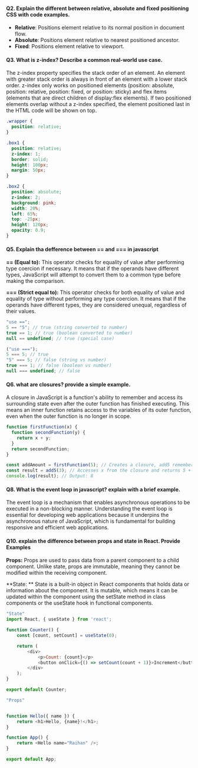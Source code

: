 #### Q2. Explain the different between relative, absolute and fixed positioning CSS with code examples.

- **Relative**: Positions element relative to its normal position in document flow.
- **Absolute**: Positions element relative to nearest positioned ancestor.
- **Fixed**: Positions element relative to viewport.

#### Q3. What is z-index? Describe a common real-world use case.

The z-index property specifies the stack order of an element. An element with greater stack order is always in front of an element with a lower stack order. z-index only works on positioned elements (position: absolute, position: relative, position: fixed, or position: sticky) and flex items (elements that are direct children of display:flex elements). If two positioned elements overlap without a z-index specified, the element positioned last in the HTML code will be shown on top.

```css
.wrapper {
  position: relative;
}

.box1 {
  position: relative;
  z-index: 1;
  border: solid;
  height: 100px;
  margin: 50px;
}

.box2 {
  position: absolute;
  z-index: 2;
  background: pink;
  width: 20%;
  left: 65%;
  top: -25px;
  height: 120px;
  opacity: 0.9;
}
```

#### Q5. Explain tha defference between == and === in javascript

**== (Equal to):** This operator checks for equality of value after performing type coercion if necessary. It means that if the operands have different types, JavaScript will attempt to convert them to a common type before making the comparison.

**=== (Strict equal to):** This operator checks for both equality of value and equality of type without performing any type coercion. It means that if the operands have different types, they are considered unequal, regardless of their values.

```js
"use ==";
5 == "5"; // true (string converted to number)
true == 1; // true (boolean converted to number)
null == undefined; // true (special case)

("use ===");
5 === 5; // true
"5" === 5; // false (string vs number)
true === 1; // false (boolean vs number)
null === undefined; // false
```

#### Q6. what are closures? provide a simple example.

A closure in JavaScript is a function's ability to remember and access its surrounding state even after the outer function has finished executing. This means an inner function retains access to the variables of its outer function, even when the outer function is no longer in scope.

```js
function firstFunction(x) {
  function secondFunction(y) {
    return x + y;
  }
  return secondFunction;
}

const addAmount = firstFunction(5); // Creates a closure, add5 remembers x = 5
const result = add5(3); // Accesses x from the closure and returns 5 + 3 = 8
console.log(result); // Output: 8
```

#### Q8. What is the event loop in javascript? explain with a brief example.

The event loop is a mechanism that enables asynchronous operations to be executed in a non-blocking manner. Understanding the event loop is essential for developing web applications because it underpins the asynchronous nature of JavaScript, which is fundamental for building responsive and efficient web applications.

#### Q10. explain the difference between props and state in React. Provide Examples

**Props:** Props are used to pass data from a parent component to a child component. Unlike state, props are immutable, meaning they cannot be modified within the receiving component.

**State: ** State is a built-in object in React components that holds data or information about the component. It is mutable, which means it can be updated within the component using the setState method in class components or the useState hook in functional components.

```js
"State"
import React, { useState } from 'react';

function Counter() {
    const [count, setCount] = useState(0);

    return (
        <div>
            <p>Count: {count}</p>
            <button onClick={() => setCount(count + 1)}>Increment</button>
        </div>
    );
}

export default Counter;

"Props"


function Hello({ name }) {
    return <h1>Hello, {name}!</h1>;
}

function App() {
    return <Hello name="Raihan" />;
}

export default App;

```
